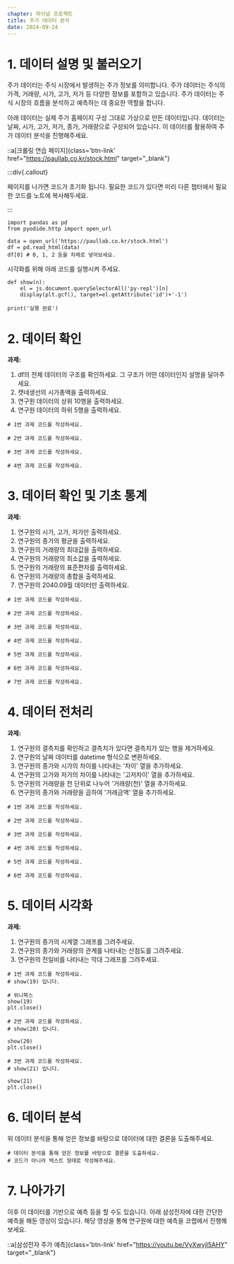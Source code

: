 ```yaml
---
chapter: 파이널 프로젝트
title: 주가 데이터 분석
date: 2024-09-24
---
```


# 1. 데이터 설명 및 불러오기

주가 데이터는 주식 시장에서 발생하는 주가 정보를 의미합니다. 주가 데이터는 주식의 가격, 거래량, 시가, 고가, 저가 등 다양한 정보를 포함하고 있습니다. 주가 데이터는 주식 시장의 흐름을 분석하고 예측하는 데 중요한 역할을 합니다.

아래 데이터는 실제 주가 홈페이지 구성 그대로 가상으로 만든 데이터입니다. 데이터는 날짜, 시가, 고가, 저가, 종가, 거래량으로 구성되어 있습니다. 이 데이터를 활용하여 주가 데이터 분석을 진행해주세요.

::a[크롤링 연습 페이지]{class='btn-link' href="https://paullab.co.kr/stock.html" target="_blank"}

:::div{.callout}

페이지를 나가면 코드가 초기화 됩니다. 필요한 코드가 있다면 미리 다른 챕터에서 필요한 코드를 노트에 복사해두세요.

:::

```python-exec
import pandas as pd
from pyodide.http import open_url

data = open_url('https://paullab.co.kr/stock.html')
df = pd.read_html(data)
df[0] # 0, 1, 2 등을 차례로 넣어보세요.
```

시각화를 위해 아래 코드를 실행시켜 주세요.

```python-exec
def show(n):
    el = js.document.querySelectorAll('py-repl')[n]
    display(plt.gcf(), target=el.getAttribute('id')+'-1')

print('실행 완료')
```

# 2. 데이터 확인

**과제:**
1. df의 전체 데이터의 구조를 확인하세요. 그 구조가 어떤 데이터인지 설명을 달아주세요.
2. 캣네생선의 시가총액을 출력하세요.
3. 연구원 데이터의 상위 10행을 출력하세요.
4. 연구원 데이터의 하위 5행을 출력하세요.

```python-exec
# 1번 과제 코드를 작성하세요.
```

```python-exec
# 2번 과제 코드를 작성하세요.
```

```python-exec
# 3번 과제 코드를 작성하세요.
```

```python-exec
# 4번 과제 코드를 작성하세요.
```

# 3. 데이터 확인 및 기초 통계

**과제:**
1. 연구원의 시가, 고가, 저가만 출력하세요.
2. 연구원의 종가의 평균을 출력하세요.
3. 연구원의 거래량의 최대값을 출력하세요.
4. 연구원의 거래량의 최소값을 출력하세요.
5. 연구원의 거래량의 표준편차를 출력하세요.
6. 연구원의 거래량의 총합을 출력하세요.
7. 연구원의 2040.09월 데이터만 출력하세요.

```python-exec
# 1번 과제 코드를 작성하세요.
```

```python-exec
# 2번 과제 코드를 작성하세요.
```

```python-exec
# 3번 과제 코드를 작성하세요.
```

```python-exec
# 4번 과제 코드를 작성하세요.
```

```python-exec
# 5번 과제 코드를 작성하세요.
```

```python-exec
# 6번 과제 코드를 작성하세요.
```

```python-exec
# 7번 과제 코드를 작성하세요.
``` 


# 4. 데이터 전처리

**과제:**
1. 연구원의 결측치를 확인하고 결측치가 있다면 결측치가 있는 행을 제거하세요.
2. 연구원의 날짜 데이터를 datetime 형식으로 변환하세요.
3. 연구원의 종가와 시가의 차이를 나타내는 '차이' 열을 추가하세요.
4. 연구원의 고가와 저가의 차이를 나타내는 '고저차이' 열을 추가하세요.
5. 연구원의 거래량을 천 단위로 나누어 '거래량(천)' 열을 추가하세요.
6. 연구원의 종가와 거래량을 곱하여 '거래금액' 열을 추가하세요.

```python-exec
# 1번 과제 코드를 작성하세요.
```

```python-exec
# 2번 과제 코드를 작성하세요.
```

```python-exec
# 3번 과제 코드를 작성하세요.
```

```python-exec
# 4번 과제 코드를 작성하세요.
```

```python-exec
# 5번 과제 코드를 작성하세요.
```

```python-exec
# 6번 과제 코드를 작성하세요.
```

# 5. 데이터 시각화

**과제:**
1. 연구원의 종가의 시계열 그래프를 그려주세요.
2. 연구원의 종가와 거래량의 관계를 나타내는 산점도를 그려주세요.
3. 연구원의 전일비를 나타내는 막대 그래프를 그려주세요.

```python-exec
# 1번 과제 코드를 작성하세요.
# show(19) 입니다.

# 위니북스
show(19)
plt.close()
```

```python-exec
# 2번 과제 코드를 작성하세요.
# show(20) 입니다.

show(20)
plt.close()
```

```python-exec
# 3번 과제 코드를 작성하세요.
# show(21) 입니다.

show(21)
plt.close()
```

# 6. 데이터 분석

위 데이터 분석을 통해 얻은 정보를 바탕으로 데이터에 대한 결론을 도출해주세요.

```python-exec
# 데이터 분석을 통해 얻은 정보를 바탕으로 결론을 도출하세요.
# 코드가 아니라 텍스트 형태로 작성해주세요.
```


# 7. 나아가기

이후 이 데이터를 기반으로 예측 등을 할 수도 있습니다. 아래 삼성전자에 대한 간단한 예측을 해둔 영상이 있습니다. 해당 영상을 통해 연구원에 대한 예측을 코랩에서 진행해보세요.

::a[삼성전자 주가 예측]{class='btn-link' href="https://youtu.be/VyXwyjl5AHY" target="_blank"}